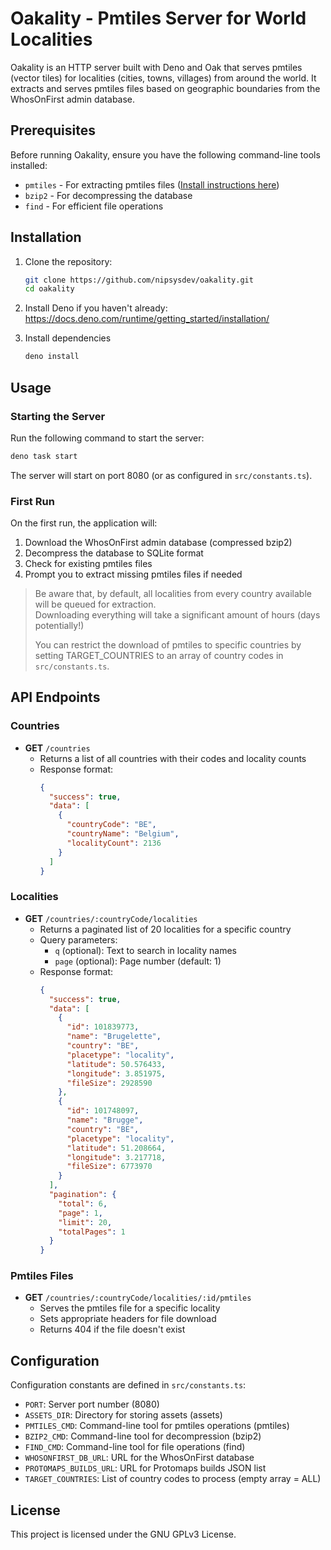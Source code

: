 # Oakality - Pmtiles Server for World Localities

Oakality is an HTTP server built with Deno and Oak that serves pmtiles (vector
tiles) for localities (cities, towns, villages) from around the world. It
extracts and serves pmtiles files based on geographic boundaries from the
WhosOnFirst admin database.

## Prerequisites

Before running Oakality, ensure you have the following command-line tools
installed:

- `pmtiles` - For extracting pmtiles files
  ([Install instructions here](https://docs.protomaps.com/guide/getting-started))
- `bzip2` - For decompressing the database
- `find` - For efficient file operations

## Installation

1. Clone the repository:
   ```bash
   git clone https://github.com/nipsysdev/oakality.git
   cd oakality
   ```

2. Install Deno if you haven't already:\
   https://docs.deno.com/runtime/getting_started/installation/

3. Install dependencies
   ```bash
   deno install
   ```

## Usage

### Starting the Server

Run the following command to start the server:

```bash
deno task start
```

The server will start on port 8080 (or as configured in `src/constants.ts`).

### First Run

On the first run, the application will:

1. Download the WhosOnFirst admin database (compressed bzip2)
2. Decompress the database to SQLite format
3. Check for existing pmtiles files
4. Prompt you to extract missing pmtiles files if needed

> Be aware that, by default, all localities from every country available will be
> queued for extraction.\
> Downloading everything will take a significant amount of hours (days
> potentially!)
>
> You can restrict the download of pmtiles to specific countries by setting
> TARGET_COUNTRIES to an array of country codes in `src/constants.ts`.

## API Endpoints

### Countries

- **GET** `/countries`
  - Returns a list of all countries with their codes and locality counts
  - Response format:
    ```json
    {
      "success": true,
      "data": [
        {
          "countryCode": "BE",
          "countryName": "Belgium",
          "localityCount": 2136
        }
      ]
    }
    ```

### Localities

- **GET** `/countries/:countryCode/localities`
  - Returns a paginated list of 20 localities for a specific country
  - Query parameters:
    - `q` (optional): Text to search in locality names
    - `page` (optional): Page number (default: 1)
  - Response format:
    ```json
    {
      "success": true,
      "data": [
        {
          "id": 101839773,
          "name": "Brugelette",
          "country": "BE",
          "placetype": "locality",
          "latitude": 50.576433,
          "longitude": 3.851975,
          "fileSize": 2928590
        },
        {
          "id": 101748097,
          "name": "Brugge",
          "country": "BE",
          "placetype": "locality",
          "latitude": 51.208664,
          "longitude": 3.217718,
          "fileSize": 6773970
        }
      ],
      "pagination": {
        "total": 6,
        "page": 1,
        "limit": 20,
        "totalPages": 1
      }
    }
    ```

### Pmtiles Files

- **GET** `/countries/:countryCode/localities/:id/pmtiles`
  - Serves the pmtiles file for a specific locality
  - Sets appropriate headers for file download
  - Returns 404 if the file doesn't exist

## Configuration

Configuration constants are defined in `src/constants.ts`:

- `PORT`: Server port number (8080)
- `ASSETS_DIR`: Directory for storing assets (assets)
- `PMTILES_CMD`: Command-line tool for pmtiles operations (pmtiles)
- `BZIP2_CMD`: Command-line tool for decompression (bzip2)
- `FIND_CMD`: Command-line tool for file operations (find)
- `WHOSONFIRST_DB_URL`: URL for the WhosOnFirst database
- `PROTOMAPS_BUILDS_URL`: URL for Protomaps builds JSON list
- `TARGET_COUNTRIES`: List of country codes to process (empty array = ALL)

## License

This project is licensed under the GNU GPLv3 License.
